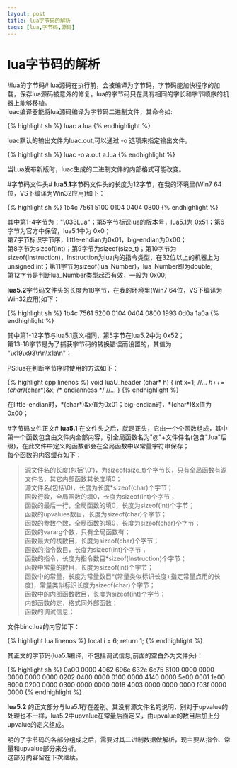 ```yaml
---
layout: post
title: lua字节码的解析
tags: [lua,字节码,源码]
---
```


lua字节码的解析
====
#lua的字节码#
lua源码在执行前，会被编译为字节码，字节码能加快程序的加载，保存lua源码被意外的修复。lua的字节码只在具有相同的字长和字节顺序的机器上能够移植。  
luac编译器能将lua源码编译为字节码二进制文件，其命令如:  
<!--more-->

{% highlight sh %}
luac a.lua
{% endhighlight %}

luac默认的输出文件为luac.out,可以通过 -o 选项来指定输出文件。  

{% highlight sh %}
luac -o a.out a.lua
{% endhighlight %}

当Lua发布新版时，luac生成的二进制文件的内部格式可能改变。  


#字节码文件头#
**lua5.1**字节码文件头的长度为12字节，在我的环境里(Win7 64位，VS下编译为Win32应用)如下：  

{% highlight sh %}
1b4c 7561 5100 0104 0404 0800
{% endhighlight %}

其中第1-4字节为："\033Lua"；第5字节标识lua的版本号，lua5.1为 0x51；第6字节为官方中保留，lua5.1中为 0x0；   
第7字节标识字节序，little-endian为0x01，big-endian为0x00；  
第8字节为sizeof(int)；第9字节为sizeof(size_t)；第10字节为sizeof(Instruction)，Instruction为lua内的指令类型，在32位以上的机器上为unsigned  int；第11字节为sizeof(lua_Number)，lua_Number即为double;  
第12字节是判断lua_Number类型起否有效，一般为 0x00; 


**lua5.2**字节码文件头的长度为18字节，在我的环境里(Win7 64位，VS下编译为Win32应用)如下：  

{% highlight sh %}
1b4c 7561 5200 0104 0404 0800 1993 0d0a 1a0a
{% endhighlight %}

其中第1-12字节与lua5.1意义相同，第5字节在lua5.2中为 0x52；  
第13-18字节是为了捕获字节码的转换错误而设置的，其值为 "\x19\x93\r\n\x1a\n"；  


PS:lua在判断字节序时使用的方法如下：  

{% highlight cpp linenos %}
void luaU_header (char* h)
{
    int x=1;
    //...
    *h++=(char)*(char*)&x;             /* endianness */
    //...
}
{% endhighlight %}

在little-endian时，\*(char\*)&x值为0x01；big-endian时，\*(char\*)&x值为 0x00；  


#字节码文件正文#
**lua5.1** 在文件头之后，就是正头，它由一个个函数组成，其中第一个函数包含由文件内全部内容，引全局函数名为"@"+文件件名(包含".lua"后缀)，在此文件中定义的函数都会在全局函数中以常量字符串保存；  
每个函数的内容缓存如下：  
>    源文件名的长度(包括'\0')，为sizeof(size_t)个字节长，只有全局函数有源文件名，其它内部函数其长度填0；  
>    源文件名(包括\0)，长度为长度\*sizeof(char)个字节；  
>    函数行数，全局函数的填0，长度为sizeof(int)个字节；  
>    函数的最后一行，全局函数的填0，长度为sizeof(int)个字节；  
>    函数的upvalues数目，长度为sizeof(char)个字节；  
>    函数的参数个数，全局函数的填0，长度为sizeof(char)个字节；  
>    函数的vararg个数，只有全局函数有；  
>    函数最大的栈数目，长度为sizeof(char)个字节；  
>    函数的指令数目，长度为sizeof(int)个字节；  
>    函数的指令，长度为指令数目\*sizeof(Instruction)个字节；  
>    函数中常量的数目，长度为sizeof(int)个字节；  
>    函数中的常量，长度为常量数目\*(常量类似标识长度+指定常量点用的长度)，常量类似标识长度为sizeof(char)个字节；  
>    函数中的内部函数数目，长度为sizeof(int)个字节；  
>    内部函数的定，格式同外部函数；  
>   函数的调试信息； 

文件binc.lua的内容如下：  

{% highlight lua linenos %}
local i = 6;
return 1;
{% endhighlight %}

其正文的字节码(lua5.1编译，不包括调试信息,前面的空白外为文件头)：  

{% highlight sh %}
                              0a00 0000
4062 696e 632e 6c75 6100 0000 0000 0000
0000 0000 0202 0400 0000 0100 0000 4140
0000 5e00 0001 1e00 8000 0200 0000 0300
0000 0000 0018 4003 0000 0000 0000 f03f
0000 0000
{% endhighlight %}


**lua5.2** 的正文部分与lua5.1存在差别。其没有源文件名的说明，别对于upvalue的处理也不一样，lua5.2中upvalue在常量后面定义，由upvalue的数目后加上分upvalue的定义组成。  



明的了字节码的各部分组成之后，需要对其二进制数据做解析，现主要从指令、常量和upvalue部分来分析。  
这部分内容留在下次继续。  
